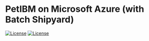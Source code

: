 # PetIBM on Microsoft Azure (with Batch Shipyard)

[![License](https://img.shields.io/badge/license-BSD%203--Clause-blue.svg)](https://github.com/mesnardo/petibm-azure-runs/raw/master/LICENSE)
[![License](https://img.shields.io/badge/license-CC--BY%204.0-lightgrey.svg)](https://github.com/mesnardo/petibm-azure-runs/raw/master/LICENSE)